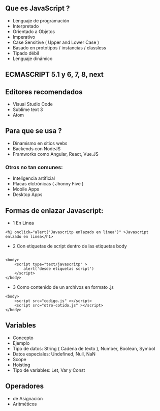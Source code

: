 ## Que es JavaScript ?
* Lenguaje de programación
* Interpretado
* Orientado a Objetos
* Imperativo
* Case Sensitive ( Upper and Lower Case )
* Basado en prototipos / instancias / classless
* Tipado débil
* Lenguaje dinámico

## ECMASCRIPT 5.1 y 6, 7, 8, next

## Editores recomendados
* Visual Studio Code
* Sublime text 3
* Atom

## Para que se usa ?
* Dinamismo en sitios webs
* Backends con NodeJS
* Framworks como Angular, React, Vue.JS

### Otros no tan comunes:
* Inteligencia artificial
* Placas elctrónicas ( Jhonny Five )
* Mobile Apps
* Desktop Apps

## Formas de enlazar Javascript:
* 1 En Linea
```
<h1 onclick="alert('Javascritp enlazado en linea')" >Javascript enlzado en linea</h1>
```
* 2 Con etiquetas de script dentro de las etiquetas body
```

<body>
    <script type="text/javascritp" > 
        alert('desde etiquetas script') 
    </script>
</body>
```
* 3 Como contenido de un archivos en formato .js
```
<body>
    <script src="codigo.js" ></script>
    <script src="otro-cotido.js" ></script>
</body>  
```   
## Variables
* Concepto
* Ejemplo
* Tipo de datos: String ( Cadena de texto ), Number, Boolean, Symbol
* Datos especiales: Undefined, Null, NaN
* Scope
* Hoisting
* Tipo de variables: Let, Var y Const

## Operadores
* de Asignación
* Aritméticos

